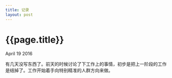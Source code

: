 ```yaml
---
title: 记录
layout: post
---
```


{{page.title}}
========

<p class="meta">April 19 2016</p>

有几天没写东西了。前天的时候讨论了下工作上的事情，初步是把上一阶段的工作是结掉了。工作开始着手向特别精准的人群方向来做。
